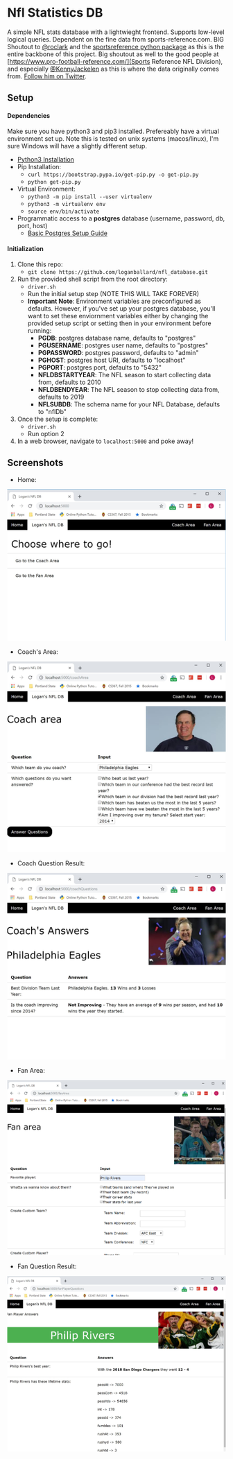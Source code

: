 # Nfl Statistics DB

A simple NFL stats database with a lightwieght frontend.  Supports low-level logical queries.  Dependent on the fine data from sports-reference.com. BIG Shoutout to [@roclark](https://github.com/roclark) and the [sportsreference python package](https://github.com/roclark/sportsreference) as this is the entire backbone of this project.  Big shoutout as well to the good people at [https://www.pro-football-reference.com/](Sports Reference NFL Division), and especially [@KennyJackelen](https://github.com/kennyjackelen) as this is where the data originally comes from. [Follow him on Twitter](https://twitter.com/kennyjackelen?lang=en).

## Setup

#### Dependencies
Make sure you have python3 and pip3 installed.  Prefereably have a virtual environment set up.  Note this is tested on unix systems (macos/linux), I'm sure Windows will have a slightly different setup.

* [Python3 Installation](https://www.python.org/downloads/)
* Pip Installation: 
    * `curl https://bootstrap.pypa.io/get-pip.py -o get-pip.py`
    * `python get-pip.py`
* Virtual Environment:
    * `python3 -m pip install --user virtualenv`
    * `python3 -m virtualenv env`
    * `source env/bin/activate`
* Programmatic access to a __postgres__ database (username, password, db, port, host)
    * [Basic Postgres Setup Guide](https://www.techrepublic.com/blog/diy-it-guy/diy-a-postgresql-database-server-setup-anyone-can-handle/)

#### Initialization
1. Clone this repo:
    * `git clone https://github.com/loganballard/nfl_database.git`
2. Run the provided shell script from the root directory:
    * `driver.sh`
    * Run the initial setup step (NOTE THIS WILL TAKE FOREVER)
    * __Important Note__: Environment variables are preconfigured as defaults. However, if you've set up your postgres database, you'll want to set these enviornment variables either by changing the provided setup script or setting then in your environment before running:
        * __PGDB__: postgres database name, defaults to "postgres"
        * __PGUSERNAME__: postgres user name, defaults to "postgres"
        * __PGPASSWORD__: postgres password, defaults to "admin"
        * __PGHOST__: postgres host URI, defaults to "localhost"
        * __PGPORT__: postgres port, defaults to "5432"
        * __NFLDBSTARTYEAR__: The NFL season to start collecting data from, defaults to 2010
        * __NFLDBENDYEAR__: The NFL season to stop collecting data from, defaults to 2019
        * __NFLSUBDB__: The schema name for your NFL Database, defaults to "nflDb"
3. Once the setup is complete:
    * `driver.sh`
    * Run option 2
4. In a web browser, navigate to `localhost:5000` and poke away!

## Screenshots

* Home:

![Home](screenshots/home.jpg)

* Coach's Area:

![Coach Area](screenshots/coach.jpg)

* Coach Question Result:

![Coach Question Result](screenshots/coachAnswer.jpg)

* Fan Area:

![Fan Area](screenshots/fan.png)

* Fan Question Result:

![Fan Question Result](screenshots/fanAnswer.jpg)
